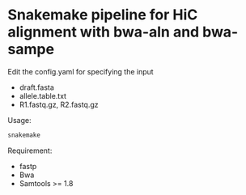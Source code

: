 # Snakemake pipeline for HiC alignment with bwa-aln and bwa-sampe

Edit the config.yaml for specifying the input

- draft.fasta
- allele.table.txt
- R1.fastq.gz, R2.fastq.gz

Usage:

```bash
snakemake 
```

Requirement:

- fastp
- Bwa
- Samtools >= 1.8


